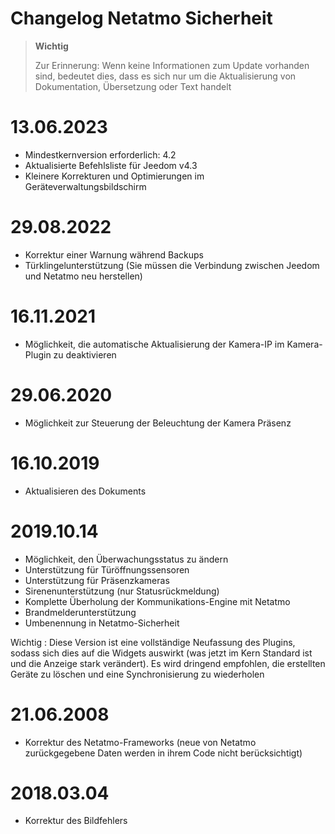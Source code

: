 # Changelog Netatmo Sicherheit

>**Wichtig**
>
>Zur Erinnerung: Wenn keine Informationen zum Update vorhanden sind, bedeutet dies, dass es sich nur um die Aktualisierung von Dokumentation, Übersetzung oder Text handelt

# 13.06.2023

- Mindestkernversion erforderlich: 4.2
- Aktualisierte Befehlsliste für Jeedom v4.3
- Kleinere Korrekturen und Optimierungen im Geräteverwaltungsbildschirm

# 29.08.2022

- Korrektur einer Warnung während Backups
- Türklingelunterstützung (Sie müssen die Verbindung zwischen Jeedom und Netatmo neu herstellen)

# 16.11.2021

- Möglichkeit, die automatische Aktualisierung der Kamera-IP im Kamera-Plugin zu deaktivieren

# 29.06.2020

- Möglichkeit zur Steuerung der Beleuchtung der Kamera Präsenz

# 16.10.2019

- Aktualisieren des Dokuments

# 2019.10.14

- Möglichkeit, den Überwachungsstatus zu ändern
- Unterstützung für Türöffnungssensoren
- Unterstützung für Präsenzkameras
- Sirenenunterstützung (nur Statusrückmeldung)
- Komplette Überholung der Kommunikations-Engine mit Netatmo
- Brandmelderunterstützung
- Umbenennung in Netatmo-Sicherheit

Wichtig : Diese Version ist eine vollständige Neufassung des Plugins, sodass sich dies auf die Widgets auswirkt (was jetzt im Kern Standard ist und die Anzeige stark verändert). Es wird dringend empfohlen, die erstellten Geräte zu löschen und eine Synchronisierung zu wiederholen

# 21.06.2008

- Korrektur des Netatmo-Frameworks (neue von Netatmo zurückgegebene Daten werden in ihrem Code nicht berücksichtigt)

# 2018.03.04

- Korrektur des Bildfehlers
